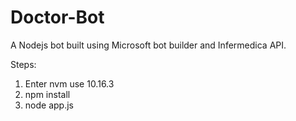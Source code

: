 # Doctor-Bot

A Nodejs bot built using Microsoft bot builder and Infermedica API.

Steps:

1) Enter nvm use 10.16.3
2) npm install
3) node app.js